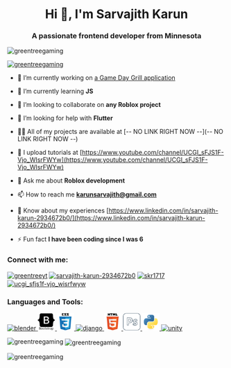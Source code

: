 <h1 align="center">Hi 👋, I'm Sarvajith Karun</h1>
<h3 align="center">A passionate frontend developer from Minnesota</h3>

<p align="left"> <img src="https://komarev.com/ghpvc/?username=greentreegaming&label=Profile%20views&color=0e75b6&style=flat" alt="greentreegaming" /> </p>

<p align="left"> <a href="https://github.com/ryo-ma/github-profile-trophy"><img src="https://github-profile-trophy.vercel.app/?username=greentreegaming" alt="greentreegaming" /></a> </p>

- 🔭 I’m currently working on [a Game Day Grill application](https://github.com/GreenTreeGaming/Game-Day-Grill)

- 🌱 I’m currently learning **JS**

- 👯 I’m looking to collaborate on **any Roblox project**

- 🤝 I’m looking for help with **Flutter**

- 👨‍💻 All of my projects are available at [-- NO LINK RIGHT NOW --](-- NO LINK RIGHT NOW --)

- 📝 I upload tutorials at [https://www.youtube.com/channel/UCGI_sFJS1F-Vjo_WIsrFWYw](https://www.youtube.com/channel/UCGI_sFJS1F-Vjo_WIsrFWYw)

- 💬 Ask me about **Roblox development**

- 📫 How to reach me **karunsarvajith@gmail.com**

- 📄 Know about my experiences [https://www.linkedin.com/in/sarvajith-karun-2934672b0/](https://www.linkedin.com/in/sarvajith-karun-2934672b0/)

- ⚡ Fun fact **I have been coding since I was 6**

<h3 align="left">Connect with me:</h3>
<p align="left">
<a href="https://twitter.com/greentreeyt" target="blank"><img align="center" src="https://raw.githubusercontent.com/rahuldkjain/github-profile-readme-generator/master/src/images/icons/Social/twitter.svg" alt="greentreeyt" height="30" width="40" /></a>
<a href="https://linkedin.com/in/sarvajith-karun-2934672b0" target="blank"><img align="center" src="https://raw.githubusercontent.com/rahuldkjain/github-profile-readme-generator/master/src/images/icons/Social/linked-in-alt.svg" alt="sarvajith-karun-2934672b0" height="30" width="40" /></a>
<a href="https://instagram.com/skr1717" target="blank"><img align="center" src="https://raw.githubusercontent.com/rahuldkjain/github-profile-readme-generator/master/src/images/icons/Social/instagram.svg" alt="skr1717" height="30" width="40" /></a>
<a href="https://www.youtube.com/c/ucgi_sfjs1f-vjo_wisrfwyw" target="blank"><img align="center" src="https://raw.githubusercontent.com/rahuldkjain/github-profile-readme-generator/master/src/images/icons/Social/youtube.svg" alt="ucgi_sfjs1f-vjo_wisrfwyw" height="30" width="40" /></a>
</p>

<h3 align="left">Languages and Tools:</h3>
<p align="left"> <a href="https://www.blender.org/" target="_blank" rel="noreferrer"> <img src="https://download.blender.org/branding/community/blender_community_badge_white.svg" alt="blender" width="40" height="40"/> </a> <a href="https://getbootstrap.com" target="_blank" rel="noreferrer"> <img src="https://raw.githubusercontent.com/devicons/devicon/master/icons/bootstrap/bootstrap-plain-wordmark.svg" alt="bootstrap" width="40" height="40"/> </a> <a href="https://www.w3schools.com/css/" target="_blank" rel="noreferrer"> <img src="https://raw.githubusercontent.com/devicons/devicon/master/icons/css3/css3-original-wordmark.svg" alt="css3" width="40" height="40"/> </a> <a href="https://www.djangoproject.com/" target="_blank" rel="noreferrer"> <img src="https://cdn.worldvectorlogo.com/logos/django.svg" alt="django" width="40" height="40"/> </a> <a href="https://www.w3.org/html/" target="_blank" rel="noreferrer"> <img src="https://raw.githubusercontent.com/devicons/devicon/master/icons/html5/html5-original-wordmark.svg" alt="html5" width="40" height="40"/> </a> <a href="https://www.photoshop.com/en" target="_blank" rel="noreferrer"> <img src="https://raw.githubusercontent.com/devicons/devicon/master/icons/photoshop/photoshop-line.svg" alt="photoshop" width="40" height="40"/> </a> <a href="https://www.python.org" target="_blank" rel="noreferrer"> <img src="https://raw.githubusercontent.com/devicons/devicon/master/icons/python/python-original.svg" alt="python" width="40" height="40"/> </a> <a href="https://unity.com/" target="_blank" rel="noreferrer"> <img src="https://www.vectorlogo.zone/logos/unity3d/unity3d-icon.svg" alt="unity" width="40" height="40"/> </a> </p>

<p><img align="left" src="https://github-readme-stats.vercel.app/api/top-langs?username=greentreegaming&show_icons=true&locale=en&layout=compact" alt="greentreegaming" /></p>

<p>&nbsp;<img align="center" src="https://github-readme-stats.vercel.app/api?username=greentreegaming&show_icons=true&locale=en" alt="greentreegaming" /></p>

<p><img align="center" src="https://github-readme-streak-stats.herokuapp.com/?user=greentreegaming&" alt="greentreegaming" /></p>


